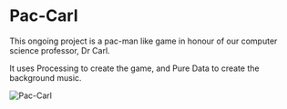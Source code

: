 # Pac-Carl

This ongoing project is a pac-man like game in honour of our computer science professor, Dr Carl.

It uses Processing to create the game, and Pure Data to create the background music.

![Pac-Carl](https://github.com/debbie-lyv/Pac-Carl/assets/99438507/52da6541-4e82-4c88-9c4b-418cdd36a298)

